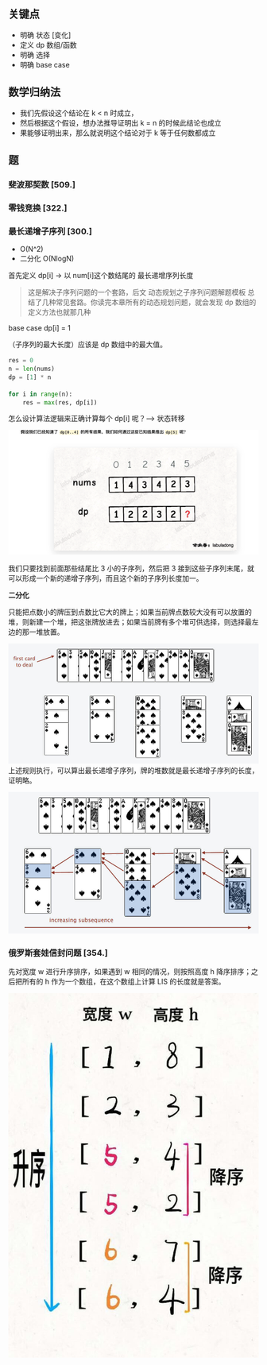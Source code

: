 ## 关键点

-   明确 状态 [变化]
-   定义 dp 数组/函数
-   明确 选择
-   明确 base case

## 数学归纳法

-   我们先假设这个结论在 k < n 时成立，
-   然后根据这个假设，想办法推导证明出 k = n 的时候此结论也成立
-   果能够证明出来，那么就说明这个结论对于 k 等于任何数都成立

## 题

### 斐波那契数 [509.]

### 零钱竞换 [322.]

### 最长递增子序列 [300.]

-   O(N^2)
-   二分化 O(NlogN)

首先定义 dp[i] -> 以 num[i]这个数结尾的 最长递增序列长度

> 这是解决子序列问题的一个套路，后文 动态规划之子序列问题解题模板 总结了几种常见套路。你读完本章所有的动态规划问题，就会发现 dp 数组的定义方法也就那几种

base case
dp[i] = 1

（子序列的最大长度）应该是 dp 数组中的最大值。

```py
res = 0
n = len(nums)
dp = [1] * n

for i in range(n):
    res = max(res, dp[i])
```

怎么设计算法逻辑来正确计算每个 dp[i] 呢？--> 状态转移

![](images/2022-07-13-16-15-07.png)

我们只要找到前面那些结尾比 3 小的子序列，然后把 3 接到这些子序列末尾，就可以形成一个新的递增子序列，而且这个新的子序列长度加一。

**二分化**

只能把点数小的牌压到点数比它大的牌上；如果当前牌点数较大没有可以放置的堆，则新建一个堆，把这张牌放进去；如果当前牌有多个堆可供选择，则选择最左边的那一堆放置。

![](images/2022-07-13-17-34-24.png)
上述规则执行，可以算出最长递增子序列，牌的堆数就是最长递增子序列的长度，证明略。

![](images/2022-07-13-17-37-08.png)

### 俄罗斯套娃信封问题 [354.]

先对宽度 w 进行升序排序，如果遇到 w 相同的情况，则按照高度 h 降序排序；之后把所有的 h 作为一个数组，在这个数组上计算 LIS 的长度就是答案。

![](images/2022-07-14-11-17-43.png)

